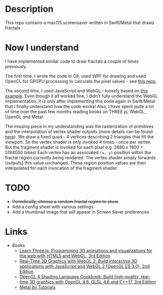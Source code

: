 # Description

This repo contains a macOS screensaver written in Swift/Metal that draws fractals.

# Now I understand

I have implemented similar code to draw fractals a couple of times previously.

The first time, I wrote the code in C#, used WPF for drawing and used OpenCL for GPGPU processing to calculate the pixel values - see [this repo](https://github.com/taylorjg/FractalsWpf). 

The second time, I used JavaScript and WebGL - loosely based on [this example](https://github.com/gpjt/webgl-lessons/blob/master/example01/index.html). Even though it all worked fine, I didn't fully understand the WebGL implementation. It is only after implementing this code again in Swift/Metal that I finally understand how the code works! Also, I have spent quite a lot of time over the past few months reading books on THREE.js, WebGL, OpenGL and Metal.

The missing piece in my understanding was the rasterization of primitives and the interpolation of vertex shader outputs (more details can be found [here](https://en.wikibooks.org/wiki/GLSL_Programming/Rasterization)). We draw a fixed quad - 4 vertices describing 2 triangles that fill the viewport. So the vertex shader is only invoked 4 times - once per vertex. But the fragment shader is invoked for each pixel e.g. 2880 x 1800 = 5184000 times! Each vertex has an associated `(x, y)` position within the fractal region currently being rendered. The vertex shader simply forwards (outputs) this value unchanged. These region position values are then interpolated for each invocation of the fragment shader.

# TODO

* ~~Periodically, choose a random fractal region to show~~
* Add a config sheet with various settings
* Add a thumbnail image that will appear in Screen Saver preferences

# Links

* Books
  * [Learn Three.js: Programming 3D animations and visualizations for the web with HTML5 and WebGL, 3rd Edition](https://www.amazon.co.uk/Learn-Three-js-Programming-animations-visualizations-ebook/dp/B07H2WJD1P)
  * [Real-Time 3D Graphics with WebGL 2: Build interactive 3D applications with JavaScript and WebGL 2 (OpenGL ES 3.0), 2nd Edition](https://www.amazon.co.uk/Real-Time-Graphics-WebGL-interactive-applications-ebook/dp/B07GVNQLH5)
  * [OpenGL 4 Shading Language Cookbook: Build high-quality, real-time 3D graphics with OpenGL 4.6, GLSL 4.6 and C++17, 3rd Edition](https://www.amazon.co.uk/OpenGL-Shading-Language-Cookbook-high-quality/dp/1789342252)
  * [Metal by Tutorials](https://www.amazon.co.uk/Metal-Tutorials-Second-Beginning-Development/dp/1942878982)
